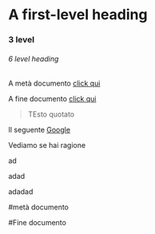 # A first-level heading
### 3 level 
###### 6 level heading

A metà documento [click qui](#metà-ducmento)

A fine documento [click qui](#Fine-ducmento)

> TEsto quotato

Il seguente [Google](https://www.google.com)

Vediamo se hai ragione



ad




adad





adadad









#metà documento










#Fine documento
